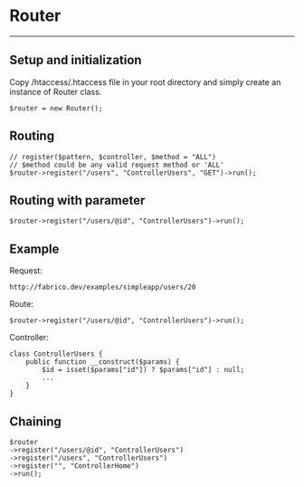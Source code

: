# Router

- - -

## Setup and initialization
Copy /htaccess/.htaccess file in your root directory and simply create an instance of Router class.

    $router = new Router();

## Routing

    // register($pattern, $controller, $method = "ALL")
    // $method could be any valid request method or 'ALL'
    $router->register("/users", "ControllerUsers", "GET")->run();

## Routing with parameter

    $router->register("/users/@id", "ControllerUsers")->run();

## Example
Request:

    http://fabrico.dev/examples/simpleapp/users/20

Route:

    $router->register("/users/@id", "ControllerUsers")->run();

Controller:

    class ControllerUsers {
        public function __construct($params) {
            $id = isset($params["id"]) ? $params["id"] : null;
            ...
        }   
    }

## Chaining

    $router
    ->register("/users/@id", "ControllerUsers")
    ->register("/users", "ControllerUsers")
    ->register("", "ControllerHome")
    ->run();